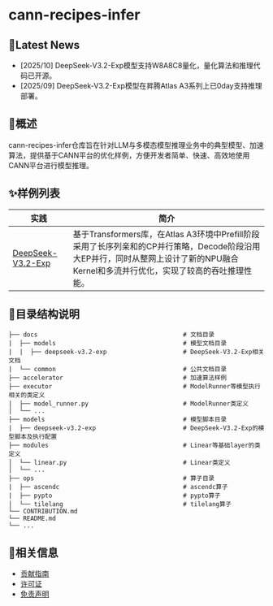# cann-recipes-infer

## 🚀Latest News
- [2025/10] DeepSeek-V3.2-Exp模型支持W8A8C8量化，量化算法和推理代码已开源。
- [2025/09] DeepSeek-V3.2-Exp模型在昇腾Atlas A3系列上已0day支持推理部署。


## 🎉概述
cann-recipes-infer仓库旨在针对LLM与多模态模型推理业务中的典型模型、加速算法，提供基于CANN平台的优化样例，方便开发者简单、快速、高效地使用CANN平台进行模型推理。


## ✨样例列表
|实践|简介|
|-----|-----|
|[DeepSeek-V3.2-Exp](models/deepseek-v3.2-exp/README.md)|基于Transformers库，在Atlas A3环境中Prefill阶段采用了长序列亲和的CP并行策略，Decode阶段沿用大EP并行，同时从整网上设计了新的NPU融合Kernel和多流并行优化，实现了较高的吞吐推理性能。


## 📖目录结构说明
```
├── docs                                        # 文档目录
|  ├── models                                   # 模型文档目录
|  |  ├── deepseek-v3.2-exp                     # DeepSeek-V3.2-Exp相关文档
|  └── common                                   # 公共文档目录
├── accelerator                                 # 加速算法样例
├── executor                                    # ModelRunner等模型执行相关的类定义
|  ├── model_runner.py                          # ModelRunner类定义
│  └── ...
├── models                                      # 模型脚本目录
|  ├── deepseek-v3.2-exp                        # DeepSeek-V3.2-Exp的模型脚本及执行配置
├── modules                                     # Linear等基础layer的类定义
│  └── linear.py                                # Linear类定义
│  └── ...
├── ops                                         # 算子目录
|  ├── ascendc                                  # ascendc算子
|  ├── pypto                                    # pypto算子
│  └── tilelang                                 # tilelang算子
└── CONTRIBUTION.md
└── README.md
└── ...
```

## 📝相关信息

- [贡献指南](./CONTRIBUTION.md)
- [许可证](./LICENSE)
- [免责声明](./DISCLAIMER.md)
